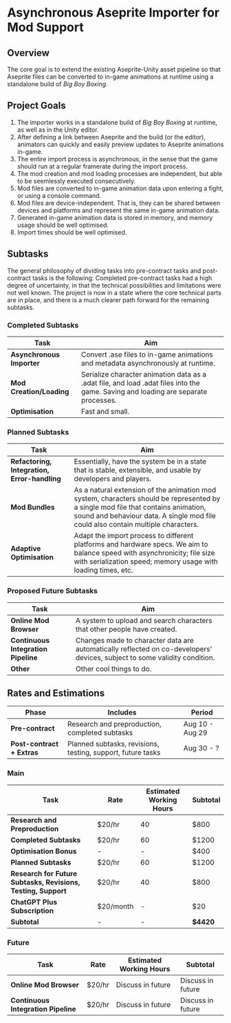 
# Asynchronous Aseprite Importer for Mod Support

## Overview
The core goal is to extend the existing Aseprite-Unity asset pipeline so that Aseprite files can be converted to in-game animations at runtime using a standalone build of *Big Boy Boxing*.

## Project Goals

1. The importer works in a standalone build of *Big Boy Boxing* at runtime, as well as in the Unity editor.
2. After defining a link between Aseprite and the build (or the editor), animators can quickly and easily preview updates to Aseprite animations in-game.
4. The entire import process is asynchronous, in the sense that the game should run at a regular framerate during the import process.
5. The mod creation and mod loading processes are independent, but able to be seemlessly executed consecutively.
6. Mod files are converted to in-game animation data upon entering a fight, or using a console command.
7. Mod files are device-independent. That is, they can be shared between devices and platforms and represent the same in-game animation data.
8. Generated in-game animation data is stored in memory, and memory usage should be well optimised.
9. Import times should be well optimised.

## Subtasks

The general philosophy of dividing tasks into pre-contract tasks and post-contract tasks is the following: Completed pre-contract tasks had a high degree of uncertainty, in that the technical possibilities and limitations were not well known. The project is now in a state where the core technical parts are in place, and there is a much clearer path forward for the remaining subtasks.

### Completed Subtasks

| Task | Aim |
| ------------- |  ------------- | 
| **Asynchronous Importer** |  Convert .ase files to in-game animations and metadata asynchronously at runtime. |
| **Mod Creation/Loading**  | Serialize character animation data as a .adat file, and load .adat files into the game. Saving and loading are separate processes. |
| **Optimisation** | Fast and small. |

### Planned Subtasks

| Task | Aim |
| ------------- |  ------------- | 
| **Refactoring, Integration, Error-handling** | Essentially, have the system be in a state that is stable, extensible, and usable by developers and players. |
| **Mod Bundles** | As a natural extension of the animation mod system, characters should be represented by a single mod file that contains animation, sound and behaviour data. A single mod file could also contain multiple characters. |
| **Adaptive Optimisation** |  Adapt the import process to different platforms and hardware specs. We aim to balance speed with asynchronicity; file size with serialization speed; memory usage with loading times, etc. |

### Proposed Future Subtasks

| Task | Aim |
| ------------- |  ------------- | 
| **Online Mod Browser** | A system to upload and search characters that other people have created. |
| **Continuous Integration Pipeline** | Changes made to character data are automatically reflected on co-developers' devices, subject to some validity condition. |
| **Other** | Other cool things to do. |

## Rates and Estimations

| Phase | Includes | Period |
| ------------- |  ------------- |  ------------- |  
| **Pre-contract** | Research and preproduction, completed subtasks | Aug 10 - Aug 29 | 
| **Post-contract + Extras**  | Planned subtasks, revisions, testing, support, future tasks | Aug 30 - ? |
### Main

| Task | Rate | Estimated Working Hours | Subtotal |
| ------------- |  ------------- |  ------------- |  ------------- |
| **Research and Preproduction** | $20/hr | 40 | $800 |
| **Completed Subtasks**  | $20/hr | 60 | $1200 |
| **Optimisation Bonus** | - | - | $400 |
| **Planned Subtasks**  | $20/hr | 60 | $1200 |
| **Research for Future Subtasks, Revisions, Testing, Support** | $20/hr | 40 | $800 |
| **ChatGPT Plus Subscription**  | $20/month | - | $20 |
| **Subtotal** | - | - | **$4420** |

### Future
| Task | Rate | Estimated Working Hours | Subtotal |
| ------------- |  ------------- |  ------------- |  ------------- |
| **Online Mod Browser**  | $20/hr | Discuss in future | Discuss in future |
| **Continuous Integration Pipeline**  | $20/hr | Discuss in future | Discuss in future |
